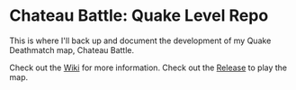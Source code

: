 # Chateau Battle: Quake Level Repo

This is where I'll back up and document the development of my Quake Deathmatch map, Chateau Battle.

Check out the [Wiki](https://github.com/CiarennHollis/LvlMap/wiki) for more information.
Check out the [Release](https://github.com/CiarennHollis/ChateauBattle/releases) to play the map.
